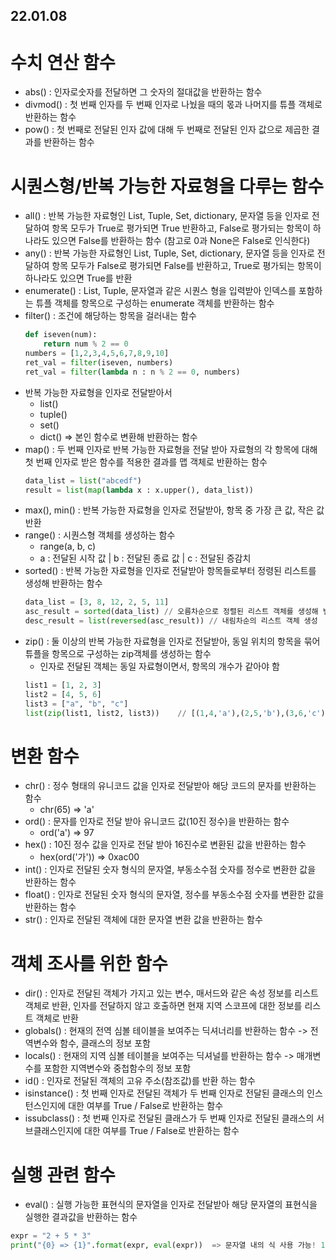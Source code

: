## 22.01.08

# 수치 연산 함수
- abs() : 인자로숫자를 전달하면 그 숫자의 절대값을 반환하는 함수
- divmod() : 첫 번째 인자를 두 번째 인자로 나눴을 때의 몫과 나머지를 튜플 객체로 반환하는 함수
- pow() : 첫 번째로 전달된 인자 값에 대해 두 번째로 전달된 인자 값으로 제곱한 결과를 반환하는 함수
# 시퀀스형/반복 가능한 자료형을 다루는 함수
- all() : 반복 가능한 자료형인 List, Tuple, Set, dictionary, 문자열 등을 인자로 전달하여 항목 모두가 True로 평가되면 True 반환하고, False로 평가되는 항목이 하나라도 있으면 False를 반환하는 함수 (참고로 0과 None은 False로 인식한다)
- any() : 반복 가능한 자료형인 List, Tuple, Set, dictionary, 문자열 등을 인자로 전달하여 항목 모두가 False로 평가되면 False를 반환하고, True로 평가되는 항목이 하나라도 있으면 True를 반환
- enumerate() : List, Tuple, 문자열과 같은 시퀀스 형을 입력받아 인덱스를 포함하는 튜플 객체를 항목으로 구성하는 enumerate 객체를 반환하는 함수
- filter() : 조건에 해당하는 항목을 걸러내는 함수
  ```python
  def iseven(num):
      return num % 2 == 0
  numbers = [1,2,3,4,5,6,7,8,9,10]
  ret_val = filter(iseven, numbers)
  ret_val = filter(lambda n : n % 2 == 0, numbers)
  ```
- 반복 가능한 자료형을 인자로 전달받아서
  + list()
  + tuple()
  + set()
  + dict()  => 본인 함수로 변환해 반환하는 함수
- map() : 두 번째 인자로 반복 가능한 자료형을 전달 받아 자료형의 각 항목에 대해 첫 번째 인자로 받은 함수를 적용한 결과를 맵 객체로 반환하는 함수
  ```python
  data_list = list("abcedf")
  result = list(map(lambda x : x.upper(), data_list))
  ```
- max(), min() : 반복 가능한 자료형을 인자로 전달받아, 항목 중 가장 큰 값, 작은 값 반환
- range() : 시퀀스형 객체를 생성하는 함수
  + range(a, b, c)
  + a : 전달된 시작 값 | b : 전달된 종료 값 | c : 전달된 증감치
- sorted() : 반복 가능한 자료형을 인자로 전달받아 항목들로부터 정령된 리스트를 생성해 반환하는 함수
  ```python
  data_list = [3, 8, 12, 2, 5, 11]
  asc_result = sorted(data_list) // 오름차순으로 정렬된 리스트 객체를 생성해 변환
  desc_result = list(reversed(asc_result)) // 내림차순의 리스트 객체 생성
  ```
- zip() : 둘 이상의 반복 가능한 자료형을 인자로 전달받아, 동일 위치의 항목을 묶어 튜플을 항목으로 구성하는 zip객체를 생성하는 함수
  + 인자로 전달된 객체는 동일 자료형이면서, 항목의 개수가 같아야 함
  ```python
  list1 = [1, 2, 3]
  list2 = [4, 5, 6]
  list3 = ["a", "b", "c"]
  list(zip(list1, list2, list3))    // [(1,4,'a'),(2,5,'b'),(3,6,'c')]
  ```
# 변환 함수
- chr() : 정수 형태의 유니코드 값을 인자로 전달받아 해당 코드의 문자를 반환하는 함수
  + chr(65) => 'a'
- ord() : 문자를 인자로 전달 받아 유니코드 값(10진 정수)을 반환하는 함수
  + ord('a') => 97
- hex() : 10진 정수 값을 인자로 전달 받아 16진수로 변환된 값을 반환하는 함수
  + hex(ord('가')) => 0xac00
- int() : 인자로 전달된 숫자 형식의 문자열, 부동소수점 숫자를 정수로 변환한 값을 반환하는 함수
- float() : 인자로 전달된 숫자 형식의 문자열, 정수를 부동소수점 숫자를 변환한 값을 반환하는 함수
- str() : 인자로 전달된 객체에 대한 문자열 변환 값을 반환하는 함수
# 객체 조사를 위한 함수
- dir() : 인자로 전달된 객체가 가지고 있는 변수, 매서드와 같은 속성 정보를 리스트 객체로 반환, 인자를 전달하지 않고 호출하면 현재 지역 스코프에 대한 정보를 리스트 객체로 반환
- globals() : 현재의 전역 심볼 테이블을 보여주는 딕셔너리를 반환하는 함수 -> 전역변수와 함수, 클래스의 정보 포함
- locals() : 현재의 지역 심볼 테이블을 보여주는 딕셔널를 반환하는 함수 -> 매개변수를 포함한 지역변수와 중첩함수의 정보 포함
- id() : 인자로 전달된 객체의 고유 주소(참조값)를 반환 하는 함수
- isinstance() : 첫 번째 인자로 전달된 객체가 두 번째 인자로 전달된 클래스의 인스턴스인지에 대한 여부를 True / False로 반환하는 함수
- issubclass() : 첫 번째 인자로 전달된 클래스가 두 번째 인자로 전달된 클래스의 서브클래스인지에 대한 여부를 True / False로 반환하는 함수
# 실행 관련 함수
- eval() : 실행 가능한 표현식의 문자열을 인자로 전달받아 해당 문자열의 표현식을 실행한 결과값을 반환하는 함수
```python
expr = "2 + 5 * 3"
print("{0} => {1}".format(expr, eval(expr))  => 문자열 내의 식 사용 가능! 17이란 답이 {1}에 출력됨
```




























